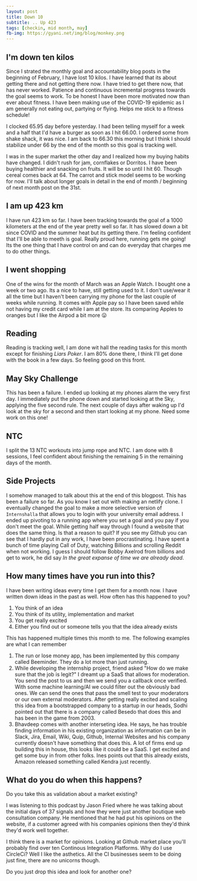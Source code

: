 ```yaml
---
layout: post
title: Down 10
subtitle: .. Up 423
tags: [checkin, mid month, may]
fb-img: https://gyani.net/img/blog/monkey.png
---
```


## I'm down ten kilos

Since I strated the monthly goal and accountability blog posts in the beginning of February, I have lost 10 kilos. I have learned that its about getting there
and not getting there now. I have tried to get there now, that has never worked. Patience and continuous incremental progress towards the goal seems to work.
To be honest I have been more motivated now than ever about fitness. I have been making use of the COVID-19 epidemic as I am generally not eating out,
partying or flying. Helps me stick to a fitness schedule!

I clocked 65.95 day before yesterday. I had been telling myself for a week and a half that I'd have a burger as soon as I hit 66.00. I ordered some from shake shack,
it was nice. I am back to 66.30 this morning but I think I should stabilize under 66 by the end of the month so this goal is tracking well.

I was in the super market the other day and I realized how my buying habits have changed. I didn't rush for jam, cornflakes or Dorritos. I have been buying healthier
and snacking on fruits. It will be so until I hit 60. Though cereal comes back at 64. The carrot and stick model seems to be working for now. I'll talk about longer goals in detail in the end of month /  beginning of next month post on the 31st.

## I am up 423 km

I have run 423 km so far. I have been tracking towards the goal of a 1000 kilometers at the end of the year pretty well so far. It has slowed down a bit since COVID and the summer heat but its getting there. I'm feeling confident that I'll be able to meeth is goal. Really proud here, running gets me going! Its the one thing that I have control on and can do
everyday that charges me to do other things.

## I went shopping

One of the wins for the month of March was an Apple Watch. I bought one a week or two ago. Its a nice to have, still getting used to it. I don't use/wear it all the time but I haven't been carrying my phone for the last couple of weeks while running. It comes with Apple pay so I have  been saved while not having my credit card while I am at the store.
Its comparing Apples to oranges but I like the Airpod a bit more 😛

## Reading

Reading is tracking well, I am done wit hall the reading tasks for this month except for finishing *Liars Poker*. I am 80% done there, I think I'll get done with the book in a few days. So feeling good on this front.

## May Sky Challenge

This has been a failure. I ended up looking at my phones alarm the very first day. I immediately put the phone down and started looking at the Sky, applying the five second rule. The next couple of days after waking up I'd look at the sky for a second and then start looking at my phone. Need some work on this one!

## NTC

I split the 13 NTC workouts into jump rope and NTC. I am done with 8 sessions, I feel confident about finishing the remaining 5 in the remaining days of the month.

## Side Projects

I somehow managed to talk about this at the end of this blogpost. This has been a failure so far. As you know I set out with making an netlify clone. I eventually changed the goal to make a more selective version of `Internshalla` that allows you to login with your university email address. I ended up pivoting to a running app where you set a goal and you pay if you don't meet the goal. While getting half way through I found a website that does the same thing. Is that a reason to quit? If you see my Github you can see that I hardly put in any work, I have been procrastinating. I have spent a bunch of time playing Call of Duty, watching Billions and scrolling Reddit when not working. I guess I should follow Bobby Axelrod from billions and get to work, he did say *In the great expanse of time we are already dead*.

## How many times have you run into this?

I have been writing ideas every time I get them for a month now. I have written down ideas in the past as well. How often has this happened to you?

1. You think of an idea
2. You think of its utility, implementation and market
3. You get really excited
4. Either you find out or someone tells you that the idea already exists

This has happened multiple times this month to me. The following examples are what I can remember

1. The run or lose money app, has been implemented by this company called Beeminder. They do a lot more than just running.
2. While developing the internship project, friend asked "How do we make sure that the job is legit?" I dreamt up a SaaS that allows for moderation. You send the post to us and then we send you a callback once verified. With some machine learning/AI we could filter out the obviously bad ones. We can send the ones that pass the smell test to your moderators
or our own external moderators. After getting really excited and scaling this idea from a bootstrapped company to a startup in our heads, Sodhi pointed out that there is a company called Besedo that does this and has been in the game from 2003.
3. Bhavdeep comes with another interseting idea. He says, he has trouble finding information in his existing organization as information can be in Slack, Jira, Email, Wiki, Quip, Github, Internal Websites and his company currently doesn't have something  that does this. A lot of firms end up building this in house, this looks like it could be a  SaaS. I get excited and get some buy in from other folks. Ines points out that this already exists, Amazon released something called Kendra just recently.

## What do you do when this happens?

Do you take this as validation about a market existing?

I was listening to this podcast by Jason Fried where he was talking about the initial days of 37 signals and how they were just another boutique web consultation company. He mentioned that he had put his opinions on the website, if a customer agreed with his companies opinions then they'd think they'd work well together.

I think there is a market for opinions. Looking at Github market place you'll probably find over ten Continous Integration Platforms. Why do  I use CircleCi? Well I like the
asthetics. All the CI businesses seem to be doing just fine, there are no unicorns though.

Do you just drop this idea and look for another one?